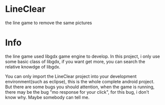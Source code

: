 LineClear
=========

the line game to remove the same pictures


Info
====
the line game used libgdx game engine to develop. In this project, i only use some basic class of libgdx, if you want get more, you can search the relative knowdge of libgdx.

You can only import the LineClear project into your development environment(such as eclipse), this is the whole complete android project. But there are some bugs you should attention, when the game is running, there may be the bug "mo response for your click", for this bug, i don't know why. Maybe somebody can tell me.
